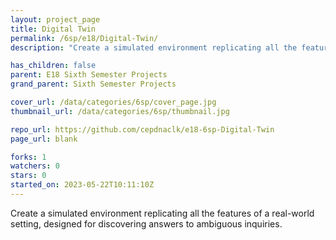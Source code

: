 ```yaml
---
layout: project_page
title: Digital Twin
permalink: /6sp/e18/Digital-Twin/
description: "Create a simulated environment replicating all the features of a real-world setting, designed for discovering answers to ambiguous inquiries."

has_children: false
parent: E18 Sixth Semester Projects
grand_parent: Sixth Semester Projects

cover_url: /data/categories/6sp/cover_page.jpg
thumbnail_url: /data/categories/6sp/thumbnail.jpg

repo_url: https://github.com/cepdnaclk/e18-6sp-Digital-Twin
page_url: blank

forks: 1
watchers: 0
stars: 0
started_on: 2023-05-22T10:11:10Z
---
```

Create a simulated environment replicating all the features of a real-world setting, designed for discovering answers to ambiguous inquiries.

